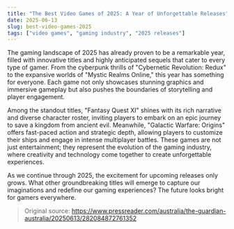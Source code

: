 ```yaml
---
title: "The Best Video Games of 2025: A Year of Unforgettable Releases"
date: 2025-06-13
slug: best-video-games-2025
tags: ["video games", "gaming industry", "2025 releases"]
---
```


The gaming landscape of 2025 has already proven to be a remarkable year, filled with innovative titles and highly anticipated sequels that cater to every type of gamer. From the cyberpunk thrills of "Cybernetic Revolution: Redux" to the expansive worlds of "Mystic Realms Online," this year has something for everyone. Each game not only showcases stunning graphics and immersive gameplay but also pushes the boundaries of storytelling and player engagement.

Among the standout titles, "Fantasy Quest XI" shines with its rich narrative and diverse character roster, inviting players to embark on an epic journey to save a kingdom from ancient evil. Meanwhile, "Galactic Warfare: Origins" offers fast-paced action and strategic depth, allowing players to customize their ships and engage in intense multiplayer battles. These games are not just entertainment; they represent the evolution of the gaming industry, where creativity and technology come together to create unforgettable experiences.

As we continue through 2025, the excitement for upcoming releases only grows. What other groundbreaking titles will emerge to capture our imaginations and redefine our gaming experiences? The future looks bright for gamers everywhere.

> Original source: https://www.pressreader.com/australia/the-guardian-australia/20250613/282084872761352
